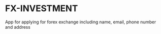 # FX-INVESTMENT
App for applying for forex exchange including name, email, phone number and address 
